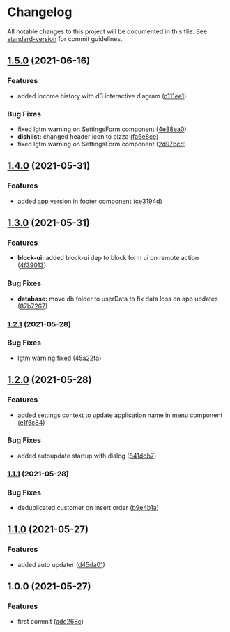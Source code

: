 # Changelog

All notable changes to this project will be documented in this file. See [standard-version](https://github.com/conventional-changelog/standard-version) for commit guidelines.

## [1.5.0](https://github.com/mancioshell/electron-virtual-pizzeria-assistant/compare/v1.4.0...v1.5.0) (2021-06-16)


### Features

* added income history with d3 interactive diagram ([c111ee1](https://github.com/mancioshell/electron-virtual-pizzeria-assistant/commit/c111ee171bca329d4953afe08136c59c98c16fdb))


### Bug Fixes

* fixed lgtm warning on SettingsForm component ([4e88ea0](https://github.com/mancioshell/electron-virtual-pizzeria-assistant/commit/4e88ea04832c37c1a764af833616b52dac4ba0be))
* **dishlist:** changed header icon to pizza ([fa6e8ce](https://github.com/mancioshell/electron-virtual-pizzeria-assistant/commit/fa6e8ce3ea8938ad8900c0383d1315fe53a49b7b))
* fixed lgtm warning on SettingsForm component ([2d97bcd](https://github.com/mancioshell/electron-virtual-pizzeria-assistant/commit/2d97bcd13930a2378bb8a498f752f28c7d1a5062))

## [1.4.0](https://github.com/mancioshell/electron-virtual-pizzeria-assistant/compare/v1.3.0...v1.4.0) (2021-05-31)


### Features

* added app version in footer component ([ce3194d](https://github.com/mancioshell/electron-virtual-pizzeria-assistant/commit/ce3194d01fbea5f5e6e1271deaa3c1a44369aa89))

## [1.3.0](https://github.com/mancioshell/electron-virtual-pizzeria-assistant/compare/v1.2.1...v1.3.0) (2021-05-31)


### Features

* **block-ui:** added block-ui dep to block form ui on remote action ([4f39013](https://github.com/mancioshell/electron-virtual-pizzeria-assistant/commit/4f39013709bab1ba39ed966e154f855ccbc702b7))


### Bug Fixes

* **database:** move db folder to userData to fix data loss on app updates ([87b7267](https://github.com/mancioshell/electron-virtual-pizzeria-assistant/commit/87b72678a089aa2028913ccaa11912258819e811))

### [1.2.1](https://github.com/mancioshell/electron-virtual-pizzeria-assistant/compare/v1.2.0...v1.2.1) (2021-05-28)


### Bug Fixes

* lgtm warning fixed ([45a22fa](https://github.com/mancioshell/electron-virtual-pizzeria-assistant/commit/45a22fab8acb5812d9dcd15ee15ab202318f1b09))

## [1.2.0](https://github.com/mancioshell/electron-virtual-pizzeria-assistant/compare/v1.1.1...v1.2.0) (2021-05-28)


### Features

* added settings context to update application name in menu component ([e1f5c84](https://github.com/mancioshell/electron-virtual-pizzeria-assistant/commit/e1f5c8416b1def1003f613455af26c0bd167f61f))


### Bug Fixes

* added autoupdate startup with dialog ([841ddb7](https://github.com/mancioshell/electron-virtual-pizzeria-assistant/commit/841ddb748c58d1856956de15baa8fd7767bf0436))

### [1.1.1](https://github.com/mancioshell/electron-virtual-pizzeria-assistant/compare/v1.1.0...v1.1.1) (2021-05-28)


### Bug Fixes

* deduplicated customer on insert order ([b9e4b1a](https://github.com/mancioshell/electron-virtual-pizzeria-assistant/commit/b9e4b1a451691bc211e2227669fcc4799cc6e537))

## [1.1.0](https://github.com/mancioshell/electron-virtual-pizzeria-assistant/compare/v1.0.0...v1.1.0) (2021-05-27)


### Features

* added auto updater ([d45da01](https://github.com/mancioshell/electron-virtual-pizzeria-assistant/commit/d45da01f8f9b3e49fe4a6c05b98ae7284bf4239f))

## 1.0.0 (2021-05-27)


### Features

* first commit ([adc268c](https://github.com/mancioshell/electron-virtual-pizzeria-assistant/commit/adc268c0e14d32274ba6b283a8c8a2be5726640c))
